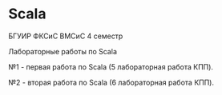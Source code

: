 # Scala
БГУИР ФКСиС ВМСиС 4 семестр

Лабораторные работы по Scala


№1 - первая работа по Scala (5 лабораторная работа КПП).

№2 - вторая работа по Scala (6 лабораторная работа КПП).
